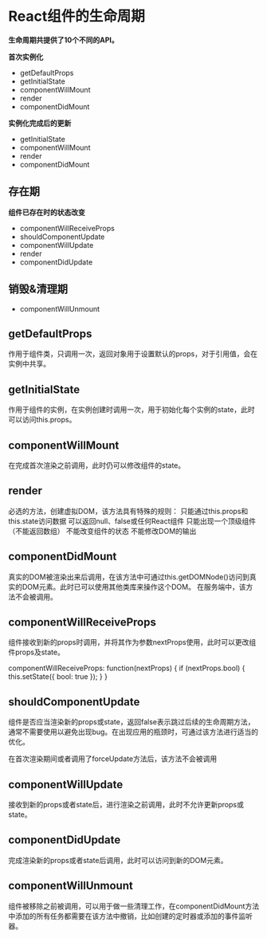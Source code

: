 # React组件的生命周期

**生命周期共提供了10个不同的API。**

**首次实例化**

- getDefaultProps 
- getInitialState 
- componentWillMount 
- render   
- componentDidMount

**实例化完成后的更新**
- getInitialState
- componentWillMount
- render
- componentDidMount

存在期
---
**组件已存在时的状态改变**
- componentWillReceiveProps
- shouldComponentUpdate
- componentWillUpdate
- render
- componentDidUpdate


销毁&清理期
------
- componentWillUnmount


## getDefaultProps
作用于组件类，只调用一次，返回对象用于设置默认的props，对于引用值，会在实例中共享。

## getInitialState
作用于组件的实例，在实例创建时调用一次，用于初始化每个实例的state，此时可以访问this.props。

## componentWillMount
在完成首次渲染之前调用，此时仍可以修改组件的state。

## render
必选的方法，创建虚拟DOM，该方法具有特殊的规则：
只能通过this.props和this.state访问数据
可以返回null、false或任何React组件
只能出现一个顶级组件（不能返回数组）
不能改变组件的状态
不能修改DOM的输出

## componentDidMount
真实的DOM被渲染出来后调用，在该方法中可通过this.getDOMNode()访问到真实的DOM元素。此时已可以使用其他类库来操作这个DOM。
在服务端中，该方法不会被调用。

## componentWillReceiveProps

组件接收到新的props时调用，并将其作为参数nextProps使用，此时可以更改组件props及state。

componentWillReceiveProps: function(nextProps) {
if (nextProps.bool) {
this.setState({
bool: true
});
}
}

## shouldComponentUpdate

组件是否应当渲染新的props或state，返回false表示跳过后续的生命周期方法，通常不需要使用以避免出现bug。在出现应用的瓶颈时，可通过该方法进行适当的优化。

在首次渲染期间或者调用了forceUpdate方法后，该方法不会被调用

## componentWillUpdate

接收到新的props或者state后，进行渲染之前调用，此时不允许更新props或state。

## componentDidUpdate

完成渲染新的props或者state后调用，此时可以访问到新的DOM元素。

## componentWillUnmount

组件被移除之前被调用，可以用于做一些清理工作，在componentDidMount方法中添加的所有任务都需要在该方法中撤销，比如创建的定时器或添加的事件监听器。